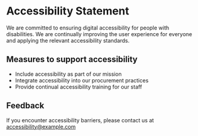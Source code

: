 # Accessibility Statement

We are committed to ensuring digital accessibility for people with disabilities. We are continually improving the user experience for everyone and applying the relevant accessibility standards.

## Measures to support accessibility
- Include accessibility as part of our mission
- Integrate accessibility into our procurement practices
- Provide continual accessibility training for our staff

## Feedback
If you encounter accessibility barriers, please contact us at accessibility@example.com 